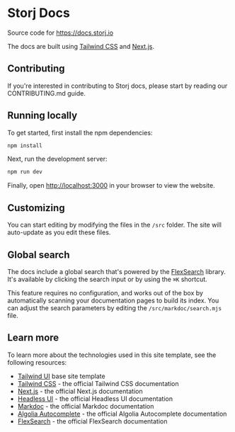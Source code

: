 # Storj Docs

Source code for <https://docs.storj.io>

The docs are built using [Tailwind CSS](https://tailwindcss.com) and [Next.js](https://nextjs.org).

## Contributing

If you're interested in contributing to Storj docs, please start by reading our CONTRIBUTING.md guide.

## Running locally

To get started, first install the npm dependencies:

```bash
npm install
```

Next, run the development server:

```bash
npm run dev
```

Finally, open <http://localhost:3000> in your browser to view the website.

## Customizing

You can start editing by modifying the files in the `/src` folder. The site will auto-update as you edit these files.

## Global search

The docs include a global search that's powered by the [FlexSearch](https://github.com/nextapps-de/flexsearch) library. It's available by clicking the search input or by using the `⌘K` shortcut.

This feature requires no configuration, and works out of the box by automatically scanning your documentation pages to build its index. You can adjust the search parameters by editing the `/src/markdoc/search.mjs` file.

## Learn more

To learn more about the technologies used in this site template, see the following resources:

- [Tailwind UI](https://tailwindui.com) base site template
- [Tailwind CSS](https://tailwindcss.com/docs) - the official Tailwind CSS documentation
- [Next.js](https://nextjs.org/docs) - the official Next.js documentation
- [Headless UI](https://headlessui.dev) - the official Headless UI documentation
- [Markdoc](https://markdoc.io) - the official Markdoc documentation
- [Algolia Autocomplete](https://www.algolia.com/doc/ui-libraries/autocomplete/introduction/what-is-autocomplete/) - the official Algolia Autocomplete documentation
- [FlexSearch](https://github.com/nextapps-de/flexsearch) - the official FlexSearch documentation
